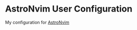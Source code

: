 # AstroNvim User Configuration

My configuration for [AstroNvim](https://github.com/AstroNvim/AstroNvim)
